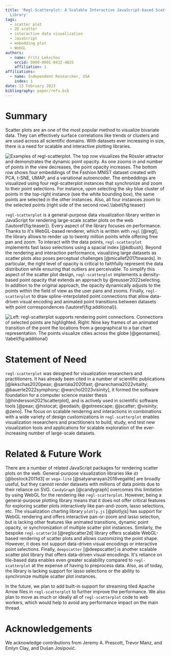 ```yaml
---
title: 'Regl-Scatterplot: A Scalable Interactive JavaScript-based Scatter Plot
  Library'
tags:
  - scatter plot
  - 2D scatter
  - interactive data visualization
  - JavaScript
  - embedding plot
  - WebGL
authors:
  - name: Fritz Lekschas
    orcid: 0000-0001-8432-4835
    affiliation: 1
affiliations:
  - name: Independent Researcher, USA
    index: 1
date: 13 February 2023
bibliography: paper/refs.bib
---
```


# Summary

Scatter plots are an one of the most popular method to visualize bivariate data.
They can effectively surface correlations like trends or clusters and are used
across all scientific domains. With datasets ever increasing in size, there is a
need for scalable and interactive plotting libraries.

![Examples of `regl-scatterplot`. The top row visualizes the Rössler attractor
and demonstrates the dynamic point opacity. As one zooms in and number of points
in the view decreases, the point opacity increases. The bottom row shows four
embeddings of the Fashion MNIST dataset created with PCA, t-SNE, UMAP, and a
variational autoencoder. The embeddings are visualized using four
`regl-scatterplot` instances that synchronize and zoom to their point
selections. For instance, upon selecting the sky blue cluster of points in the
top-right instance (see the white bounding box), the same points are selected in
the other instances. Also, all four instances zoom to the selected points
(right side of the second row).\label{fig:teaser}](paper/teaser.jpg)

`regl-scatterplot` is a general-purpose data visualization library written in
JavaScript for rendering large-scale scatter plots on the web
(\autoref{fig:teaser}). Every aspect of the library focuses on performance.
Thanks to it's WebGL-based renderer, which is written with `regl` [@regl], the
library allows to render up to twenty million points while offering free pan and
zoom. To interact with the data points, `regl-scatterplot` implements fast lasso
selections using a spacial index [@kdbush]. Beyond the rendering and interaction
performance, visualizing large datasets as scatter plots also poses perceptual
challenges [@micallef2017towards]. In particular, the right level of opacity is
critical to faithfully represent the data distribution while ensuring that
outliers are perceivable. To simplify this aspect of the scatter plot design,
`regl-scatterplot` implements a density-based point opacity that extends an
approach by @reusser2022selecting. In addition to the original approach, the
opacity dynamically adjusts to the points within the field of view as the user
pans and zooms. Finally, `regl-scatterplot` to draw spline-interpolated point
connections that allow data-driven visual encoding and animated point
transitions between datasets with point correspondences
(\autoref{fig:additional}).

![Left: `regl-scatterplot` supports rendering point connections. Connections of
selected points are highlighted. Right: Nine key frames of an animated
transition of the point the locations from a geographical to a bar chart
representation. The points visualize cities across the globe [@geonames].
\label{fig:additional}](paper/additional.jpg)

# Statement of Need

`regl-scatterplot` was designed for visualization researchers and practitioners.
It has already been cited in a number of scientific publications
[@lekschas2020peax; @santala2020fast; @narechania2022vitality;
@bauerle2022symphony; @warchol2023visinity], it formed the software foundation
for a computer science master thesis [@hindersson2021scatterplot], and is
actively used in scientific software tools [@peax; @histocat; @eodash;
@gotreescape; @jscatter; @visinity; @zeno]. The focus on scalable rendering and
interactions in combinations with a wide variety of design customizations in
`regl-scatterplot` enables visualization researchers and practitioners to build,
study, end test new visualization tools and applications for scalable
exploration of the ever-increasing number of large-scale datasets.

# Related & Future Work

There are a number of related JavaScript packages for rendering scatter plots on
the web. General-purpose visualization libraries like `d3` [@bostock2011d3] or
`vega-lite` [@satyanarayan2016vegalite] are broadly useful, but they cannot
render datasets with millions of data points due to their reliance on SVG.
`CandyGraph` [@candygraph] overcomes this limitation by using WebGL for the
rendering like `regl-scatterplot`. However, being a general-purpose plotting
library means that it does not offer critical features for exploring scatter
plots interactively like pan-and-zoom, lasso selections, etc. The visualization
charting library `plotly.js` [@plotlyjs] has support for WebGL rendering and
offers interactive pan-or-zoom and lasso selection, but is lacking other
features like animated transitions, dynamic point opacity, or synchronization of
multiple scatter plot instances. Similarly, the bespoke `regl-scatter2d`
[@reglscatter2d] library offers scalable WebGL-based rendering of scatter plots
and allows customizing the point shape. However, it does not support data-driven
visual encodings or interactive point selections. Finally, `deepscatter`
[@deepscatter] is another scalable scatter plot library that offers data-driven
visual encodings. It's reliance on tile-based data enables even greater
scalability compared to `regl-scatterplot` at the expense of having to
preprocess data. Also, as of today, the library is lacking support for lasso
selections or the ability to synchronize multiple scatter plot instances.

In the future, we plan to add built-in support for streaming tiled Apache Arrow
files in `regl-scatterplot` to further improve the performance. We also plan to
move as much or ideally all of `regl-scatterplot` code to web workers, which
would help to avoid any performance impact on the main thread.

# Acknowledgements

We acknowledge contributions from Jeremy A. Prescott, Trevor Manz, and Emlyn
Clay, and Dušan Josipović.
